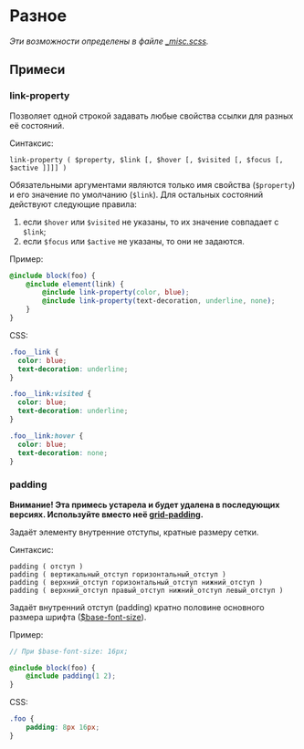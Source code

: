 # Разное

*Эти возможности определены в файле [_misc.scss](../lib/_misc.scss).*

## Примеси

### link-property

Позволяет одной строкой задавать любые свойства ссылки для разных её состояний.

Синтаксис:

    link-property ( $property, $link [, $hover [, $visited [, $focus [, $active ]]]] )

Обязательными аргументами являются только имя свойства (`$property`) и его значение по умолчанию
(`$link`). Для остальных состояний действуют следующие правила:

1. если `$hover` или `$visited` не указаны, то их значение совпадает с `$link`;
2. если `$focus` или `$active` не указаны, то они не задаются.

Пример:

```scss
@include block(foo) {
    @include element(link) {
        @include link-property(color, blue);
        @include link-property(text-decoration, underline, none);
    }
}
```

CSS:

```css
.foo__link {
  color: blue;
  text-decoration: underline;
}

.foo__link:visited {
  color: blue;
  text-decoration: underline;
}

.foo__link:hover {
  color: blue;
  text-decoration: none;
}
```


### padding

**Внимание! Эта примесь устарела и будет удалена в последующих версиях. Используйте вместо неё
[grid-padding](grid.ru.md#grid-padding).**

Задаёт элементу внутренние отступы, кратные размеру сетки.

Синтаксис:

    padding ( отступ )
    padding ( вертикальный_отступ горизонтальный_отступ )
    padding ( верхний_отступ горизонтальный_отступ нижний_отступ )
    padding ( верхний_отступ правый_отступ нижний_отступ левый_отступ )

Задаёт внутренний отступ (padding) кратно половине основного размера шрифта
([$base-font-size](http://compass-style.org/reference/compass/typography/vertical_rhythm/#const-base-font-size)). 

Пример:

```scss
// При $base-font-size: 16px;

@include block(foo) {
    @include padding(1 2);
}
```

CSS:

```css
.foo {
    padding: 8px 16px;
}
```
